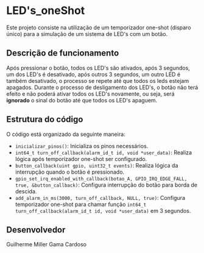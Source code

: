 # LED's_oneShot
Este projeto consiste na utilização de um temporizador one-shot (disparo único) para a simulação de um sistema de LED's com um botão.

## Descrição de funcionamento
Após pressionar o botão, todos os LED's são ativados, após 3 segundos, um dos LED's é desativado, após outros 3 segundos, um outro LED é também desativado, o processo se repete até que 
todos os leds estejam apagados. Durante o processo de desligamento dos LED's, o botão não terá efeito e não poderá ativar todos os LED's novamente, ou seja, será **ignorado** o sinal do
botão até que todos os LED's apaguem.

## Estrutura do código
O código está organizado da seguinte maneira:

- `inicializar_pinos()`: Inicializa os pinos necessários.
- `int64_t turn_off_callback(alarm_id_t id, void *user_data)`: Realiza lógica após temporizador one-shot ser configurado.
- `button_callback(uint gpio, uint32_t events)`: Realiza lógica da interrupção quando o botão é pressionado.
- `gpio_set_irq_enabled_with_callback(botao_A, GPIO_IRQ_EDGE_FALL, true, &button_callback)`: Configura interrupção do botão para borda de descida.
- `add_alarm_in_ms(3000, turn_off_callback, NULL, true)`: Configura temporizador one-shot para chamar função `int64_t turn_off_callback(alarm_id_t id, void *user_data)` em 3 segundos.

## Desenvolvedor
Guilherme Miller Gama Cardoso
